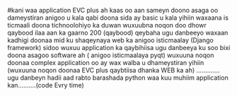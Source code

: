#kani waa application EVC plus ah kaas oo aan sameyn doono asaga oo dameystiran anigoo u kala qabi doona sida ay basic u kala yihiin waxaana 
is ticmaali doona tichnoolohiyo ka duwan wuxuubna noqon doo dhowr qaybood ilaa aan ka gaarno 200 (qaybood) qeybaha ugu danbeeyo waxaan kadhigi 
doonaa mid ku shaqeynaya web ka anigoo isticmaalay (Django framework) sidoo wuxuu application ka qaybihiisa ugu danbeeya ku soo bixi doona 
asagoo software ah ( anigoo isticmaalaya pyqt) wuxuuna noqon doonaa complex application oo ay wax walba u dhameystiran yihiin (wuxuuna noqon doonaa 
EVC plus qaybtiisa dhanka WEB ka ah)
............. ugu danbeyn hadii aad rabto barashada python waa kuu muhiim application kan..........(code Evry time)
